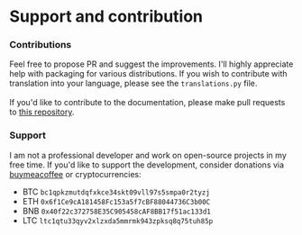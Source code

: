 # Support and contribution

### Contributions

Feel free to propose PR and suggest the improvements. I'll highly appreciate help with packaging for various distributions. If you wish to contribute with translation into your language, please see the `translations.py` file.\
\
If you'd like to contribute to the documentation, please make pull requests to [this repository](https://github.com/anufrievroman/waypaper-docs).

### Support

I am not a professional developer and work on open-source projects in my free time. If you'd like to support the development, consider donations via [buymeacoffee](https://www.buymeacoffee.com/angryprofessor) or cryptocurrencies:

* BTC `bc1qpkzmutdqfxkce34skt09vll97s5smpa0r2tyzj`
* ETH `0x6f1Ce9cA181458Fc153a5f7cBF88044736C3b00C`
* BNB `0x40f22c372758E35C905458cAF8BB17f51ac133d1`
* LTC `ltc1qtu33qyv2xlzxda5mmrmk943zpksq8q75tuh85p`
